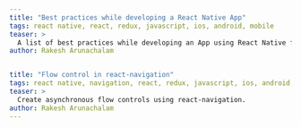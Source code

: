 ```yaml
---
title: "Best practices while developing a React Native App"
tags: react native, react, redux, javascript, ios, android, mobile
teaser: >
  A list of best practices while developing an App using React Native for an efficient coding experience.
author: Rakesh Arunachalam


title: "Flow control in react-navigation"
tags: react native, navigation, react, redux, javascript, ios, android, mobile
teaser: >
  Create asynchronous flow controls using react-navigation.
author: Rakesh Arunachalam
---
```

